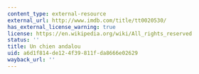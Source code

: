 ```yaml
---
content_type: external-resource
external_url: http://www.imdb.com/title/tt0020530/
has_external_license_warning: true
license: https://en.wikipedia.org/wiki/All_rights_reserved
status: ''
title: Un chien andalou
uid: a6d1f814-de12-4f39-811f-da8666e02629
wayback_url: ''
---
```


